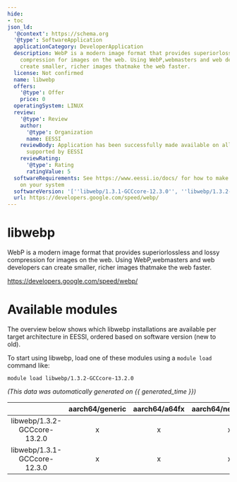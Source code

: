 ```yaml
---
hide:
- toc
json_ld:
  '@context': https://schema.org
  '@type': SoftwareApplication
  applicationCategory: DeveloperApplication
  description: WebP is a modern image format that provides superiorlossless and lossy
    compression for images on the web. Using WebP,webmasters and web developers can
    create smaller, richer images thatmake the web faster.
  license: Not confirmed
  name: libwebp
  offers:
    '@type': Offer
    price: 0
  operatingSystem: LINUX
  review:
    '@type': Review
    author:
      '@type': Organization
      name: EESSI
    reviewBody: Application has been successfully made available on all architectures
      supported by EESSI
    reviewRating:
      '@type': Rating
      ratingValue: 5
  softwareRequirements: See https://www.eessi.io/docs/ for how to make EESSI available
    on your system
  softwareVersion: '[''libwebp/1.3.1-GCCcore-12.3.0'', ''libwebp/1.3.2-GCCcore-13.2.0'']'
  url: https://developers.google.com/speed/webp/
---
```


libwebp
=======


WebP is a modern image format that provides superiorlossless and lossy compression for images on the web. Using WebP,webmasters and web developers can create smaller, richer images thatmake the web faster.

https://developers.google.com/speed/webp/
# Available modules


The overview below shows which libwebp installations are available per target architecture in EESSI, ordered based on software version (new to old).

To start using libwebp, load one of these modules using a `module load` command like:

```shell
module load libwebp/1.3.2-GCCcore-13.2.0
```

*(This data was automatically generated on {{ generated_time }})*

| |aarch64/generic|aarch64/a64fx|aarch64/neoverse_n1|aarch64/neoverse_v1|aarch64/nvidia/grace|x86_64/generic|x86_64/amd/zen2|x86_64/amd/zen3|x86_64/amd/zen4|x86_64/intel/cascadelake|x86_64/intel/haswell|x86_64/intel/icelake|x86_64/intel/sapphirerapids|x86_64/intel/skylake_avx512|
| :---: | :---: | :---: | :---: | :---: | :---: | :---: | :---: | :---: | :---: | :---: | :---: | :---: | :---: | :---: |
|libwebp/1.3.2-GCCcore-13.2.0|x|x|x|x|x|x|x|x|x|x|x|x|x|x|
|libwebp/1.3.1-GCCcore-12.3.0|x|x|x|x|x|x|x|x|x|x|x|x|x|x|
